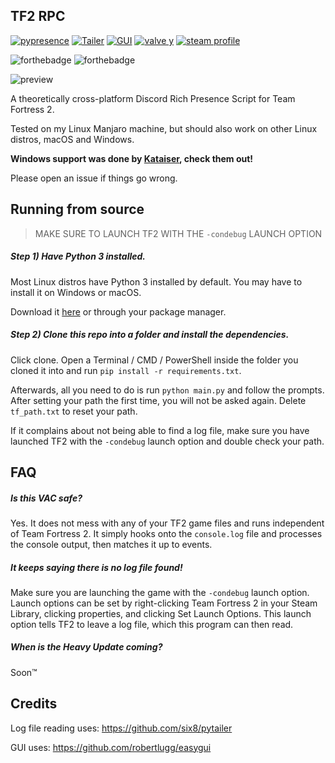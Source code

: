 TF2 RPC
---
[![pypresence](https://img.shields.io/badge/RPC-PyPresence-informational?style=for-the-badge)](https://github.com/qwertyquerty/pypresence)
[![Tailer](https://img.shields.io/badge/Log%20Reader-Tailer-informational?style=for-the-badge)](https://github.com/six8/pytailer)
[![GUI](https://img.shields.io/badge/GUI-easygui-informational?style=for-the-badge)](https://img.shields.io/badge/GUI-easygui-informational)
[![valve y](https://img.shields.io/badge/Heavy%20Update-Never-critical?style=for-the-badge)](https://www.youtube.com/watch?v=oiuyhxp4w9I)
[![steam profile](https://img.shields.io/badge/Steam%20%20Profile-EmeraldSnorlax-brightgreen?style=for-the-badge)](https://steamcommunity.com/id/EmeraldSnorlax)


![forthebadge](https://forthebadge.com/images/badges/60-percent-of-the-time-works-every-time.svg)
![forthebadge](https://forthebadge.com/images/badges/made-with-python.svg)

![preview](https://i.imgur.com/rD1PXPQ.gif)


A theoretically cross-platform Discord Rich Presence Script for Team Fortress 2.

Tested on my Linux Manjaro machine, but should also work on other Linux distros, macOS and Windows.

**Windows support was done by [Kataiser](https://github.com/Kataiser), check them out!**

Please open an issue if things go wrong.


Running from source
---
> MAKE SURE TO LAUNCH TF2 WITH THE `-condebug` LAUNCH OPTION

##### Step 1) Have Python 3 installed.
Most Linux distros have Python 3 installed by default. You may have to install it on Windows or macOS.

Download it [here](https://www.python.org/downloads/) or through your package manager.

##### Step 2) Clone this repo into a folder and install the dependencies.
Click clone. Open a Terminal / CMD / PowerShell inside the folder you cloned it into and run `pip install -r requirements.txt`.

Afterwards, all you need to do is run `python main.py` and follow the prompts.
After setting your path the first time, you will not be asked again.
Delete `tf_path.txt` to reset your path.

If it complains about not being able to find a log file, make sure you have launched TF2 with the `-condebug` launch option and double check your path.


FAQ
---

##### Is this VAC safe?

Yes. It does not mess with any of your TF2 game files and runs independent of Team Fortress 2. It simply hooks onto the `console.log` file and processes the console output, then matches it up to events.

##### It keeps saying there is no log file found!

Make sure you are launching the game with the `-condebug` launch option. Launch options can be set by right-clicking Team Fortress 2 in your Steam Library, clicking properties, and clicking Set Launch Options. This launch option tells TF2 to leave a log file, which this program can then read.

##### When is the Heavy Update coming?

Soon™

Credits
---

Log file reading uses:
https://github.com/six8/pytailer

GUI uses:
https://github.com/robertlugg/easygui

